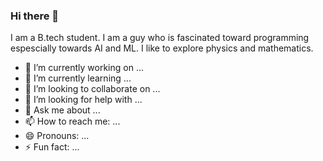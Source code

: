 ### Hi there 👋

<!--
**starboy2102/starboy2102** is a ✨ _special_ ✨ repository because its `README.md` (this file) appears on your GitHub profile.-->

I am a B.tech student. I am a guy who is fascinated toward programming espescially towards AI and ML. I like to explore physics and mathematics.


- 🔭 I’m currently working on ...
- 🌱 I’m currently learning ...
- 👯 I’m looking to collaborate on ...
- 🤔 I’m looking for help with ...
- 💬 Ask me about ...
- 📫 How to reach me: ...
- 😄 Pronouns: ...
- ⚡ Fun fact: ...
